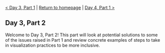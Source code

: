 [< Day 3, Part 1](https://negeenaghassi.github.io/openscholarship-dataviz/day-3/day-3-part-1 "Day 3, Part 1")                |                [Return to homepage](https://negeenaghassi.github.io/openscholarship-dataviz/index.html "Return to homepage")                |                [Day 4, Part 1 >](https://negeenaghassi.github.io/openscholarship-dataviz/day-4/day-4-part-1 "Day 4, Part 1")
## Day 3, Part 2
<!-- text to embed a video frame <a href="https://youtu.be/hRWEteXYD_Y" target="_blank">
 <img src="http://img.youtube.com/vi/hRWEteXYD_Y/mqdefault.jpg" alt="Rep. Katie Porter Grills Big Pharma CEO About Industry's Lies" width="240" height="180" border="10" />
</a> -->
Welcome to Day 3, Part 2! This part will look at potential solutions to some of the issues raised in Part 1 and review concrete examples of steps to take in visualization practices to be more inclusive. 



